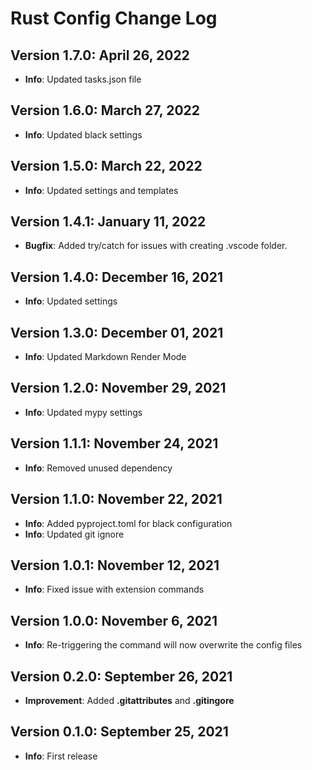 # Rust Config Change Log

## Version 1.7.0: April 26, 2022

- **Info**: Updated tasks.json file

## Version 1.6.0: March 27, 2022

- **Info**: Updated black settings

## Version 1.5.0: March 22, 2022

- **Info**: Updated settings and templates

## Version 1.4.1: January 11, 2022

- **Bugfix**: Added try/catch for issues with creating .vscode folder.

## Version 1.4.0: December 16, 2021

- **Info**: Updated settings

## Version 1.3.0: December 01, 2021

- **Info**: Updated Markdown Render Mode

## Version 1.2.0: November 29, 2021

- **Info**: Updated mypy settings

## Version 1.1.1: November 24, 2021

- **Info**: Removed unused dependency

## Version 1.1.0: November 22, 2021

- **Info**: Added pyproject.toml for black configuration
- **Info**: Updated git ignore

## Version 1.0.1: November 12, 2021

- **Info**: Fixed issue with extension commands

## Version 1.0.0: November 6, 2021

- **Info**: Re-triggering the command will now overwrite the config files

## Version 0.2.0: September 26, 2021

- **Improvement**: Added **.gitattributes** and **.gitingore**

## Version 0.1.0: September 25, 2021

- **Info**: First release
